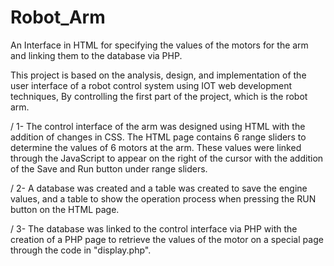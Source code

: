 # Robot_Arm
An Interface in HTML  for specifying the values of the motors for the arm  and linking them to the database via PHP.

This project is based on the analysis, design, and implementation of the user interface of a robot control system using IOT web development techniques, 
By controlling the first part of the project, which is the robot arm.


/
1- The control interface of the arm was designed using HTML with the addition of changes in CSS.
   The  HTML page contains 6 range sliders to determine the values of 6 motors at the arm.
   These values were linked through the JavaScript to appear on the right of the cursor
   with the addition of the Save and Run button under range sliders.




/
2- A database was created and a table was created to save the engine values, 
    and a table to show the operation process when pressing the RUN button on the HTML page.
  



/
3- The database was linked to the control interface via PHP 
   with the creation of a PHP page to retrieve the values of the motor on a special page through the code in "display.php".
